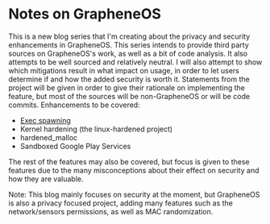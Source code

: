 # Notes on GrapheneOS
This is a new blog series that I'm creating about the privacy and security enhancements in GrapheneOS. This series intends to provide third party sources on GrapheneOS's work, as well as a bit of code analysis. It also attempts to be well sourced and relatively neutral. I will also attempt to show which mitigations result in what impact on usage, in order to let users determine if and how the added security is worth it. Statements from the project will be given in order to give their rationale on implementing the feature, but most of the sources will be non-GrapheneOS or will be code commits.
Enhancements to be covered:
- [Exec spawning](https://github.com/Lelmister101/blog/blob/main/Notes%20on%20GrapheneOS:%20Exec%20spawning.md)
- Kernel hardening (the linux-hardened project)
- hardened_malloc
- Sandboxed Google Play Services

The rest of the features may also be covered, but focus is given to these features due to the many misconceptions about their effect on security and how they are valuable.

Note: This blog mainly focuses on security at the moment, but GrapheneOS is also a privacy focused project, adding many features such as the network/sensors permissions, as well as MAC randomization.
